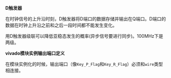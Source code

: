 **D触发器**

在时钟信号的上升沿时刻，D触发器将D端口的数据存储并输出在Q端口。D端口的数据在时钟上升沿之前和之后一段时间都不能发生变化。

用D触发器级联可以降低亚稳态发生的概率(异步信号要进行同步)。100MHz下是两级。

**vivado模块实例输出端口定义**

在模块实例化的时候，输出端口（像`Key_P_Flag`和`Key_R_Flag`）必须和`wire`类型相连接。